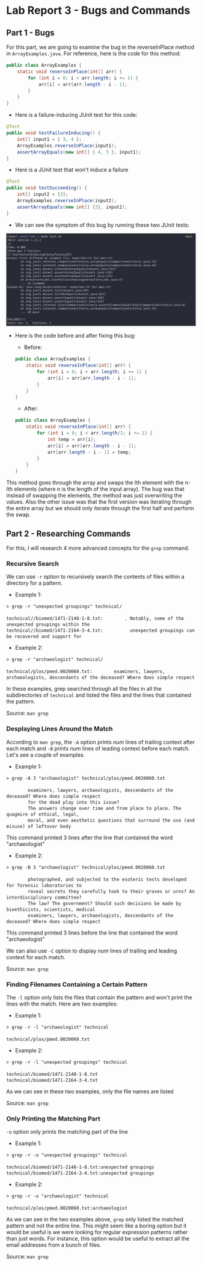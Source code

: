 # Lab Report 3 - Bugs and Commands

## Part 1 - Bugs

For this part, we are going to examine the bug in the reverseInPlace method in `ArrayExamples.java`. For reference, here is the code for this method:

```java
public class ArrayExamples {
    static void reverseInPlace(int[] arr) {
        for (int i = 0; i < arr.length; i += 1) {
            arr[i] = arr[arr.length - i - 1];
        }
    }
}
```

- Here is a failure-inducing JUnit test for this code:
```java
@Test
public void testFailureInducing() {
    int[] input1 = { 3, 4 };
    ArrayExamples.reverseInPlace(input1);
    assertArrayEquals(new int[] { 4, 3 }, input1);
}
```

- Here is a JUnit test that won't induce a failure
```java
@Test
public void testSucceeding() {
    int[] input2 = {3};
    ArrayExamples.reverseInPlace(input2);
    assertArrayEquals(new int[] {3}, input2);
}
```

- We can see the symptom of this bug by running these two JUnit tests:

![Bug Symptom](images/lab3/test-failure.png)

- Here is the code before and after fixing this bug:
    - Before:

    ```java
    public class ArrayExamples {
        static void reverseInPlace(int[] arr) {
            for (int i = 0; i < arr.length; i += 1) {
                arr[i] = arr[arr.length - i - 1];
            }
        }
    }
    ```

    - After:
    ```java
    public class ArrayExamples {
        static void reverseInPlace(int[] arr) {
            for (int i = 0; i < arr.length/2; i += 1) {
                int temp = arr[i];
                arr[i] = arr[arr.length - i - 1];
                arr[arr.length - i - 1] = temp;
            }
        }
    }
    ```

This method goes through the array and swaps the Ith element with the n-Ith elements (where n is the length of the input array). The bug was that instead of swapping the elements, the method was just overwriting the values. Also the other issue was that the first version was iterating through the entire array but we should only iterate through the first half and perform the swap.

## Part 2 - Researching Commands

For this, I will research 4 more advanced concepts for the `grep` command.

### Recursive Search

We can use `-r` option to recursively search the contents of files within a directory for a pattern.

- Example 1:
```console
> grep -r "unexpected groupings" technical/

technical//biomed/1471-2148-1-8.txt:        . Notably, some of the unexpected groupings within the
technical//biomed/1471-2164-3-4.txt:          unexpected groupings can be recovered and support for
```

- Example 2:
```console
> grep -r "archaeologist" technical/

technical/plos/pmed.0020060.txt:        examiners, lawyers, archaeologists, descendants of the deceased? Where does simple respect
```

In these examples, grep searched through all the files in all the subdirectories of `technical` and listed the files and the lines that contained the pattern.

Source: `man grep`

### Desplaying Lines Around the Match

According to `man grep`, the `-A` option prints _num_ lines of trailing context after each match and `-B` prints _num_ lines of leading context before each match. Let's see a couple of examples.

- Example 1:
```console
> grep -A 3 "archaeologist" technical/plos/pmed.0020060.txt

        examiners, lawyers, archaeologists, descendants of the deceased? Where does simple respect
        for the dead play into this issue?
        The answers change over time and from place to place. The quagmire of ethical, legal,
        moral, and even aesthetic questions that surround the use (and misuse) of leftover body
```

This command printed 3 lines after the line that contained the word "archaeologist"

- Example 2:

```console
> grep -B 3 "archaeologist" technical/plos/pmed.0020060.txt

        photographed, and subjected to the esoteric tests developed for forensic laboratories to
        reveal secrets they carefully took to their graves or urns? An interdisciplinary committee?
        The law? The government? Should such decisions be made by bioethicists, scientists, medical
        examiners, lawyers, archaeologists, descendants of the deceased? Where does simple respect
```

This command printed 3 lines before the line that contained the word "archaeologist"

We can also use `-C` option to display _num_ lines of trailing and leading context for each match.

Source: `man grep`

### Finding Filenames Containing a Certain Pattern

The `-l` option only lists the files that contain the pattern and won't print the lines with the match. Here are two examples:


- Example 1:
```console
> grep -r -l "archaeologist" technical

technical/plos/pmed.0020060.txt
```

- Example 2:
```console
> grep -r -l "unexpected groupings" technical

technical/biomed/1471-2148-1-8.txt
technical/biomed/1471-2164-3-4.txt
```

As we can see in these two examples, only the file names are listed

Source: `man grep`

### Only Printing the Matching Part
`-o` option only prints the matching part of the line

- Example 1:
```console
> grep -r -o "unexpected groupings" technical

technical/biomed/1471-2148-1-8.txt:unexpected groupings
technical/biomed/1471-2164-3-4.txt:unexpected groupings
```

- Example 2:
```console
> grep -r -o "archaeologist" technical

technical/plos/pmed.0020060.txt:archaeologist
```

As we can see in the two examples above, `grep` only listed the matched pattern and not the entire line. This might seem like a boring option but it would be useful is we were looking for regular expression patterns rather than just words. For instance, this option would be useful to extract all the email addresses from a bunch of files.

Source: `man grep`
